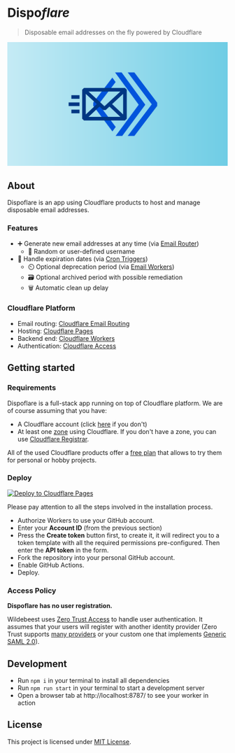 # Dispo<em>flare</em>

> Disposable email addresses on the fly powered by Cloudflare

![Dispoflare Illustration](.design/illustration.svg)

## About

Dispoflare is an app using Cloudflare products to host and manage disposable email addresses.

### Features

- ➕ Generate new email addresses at any time (via [Email Router](https://developers.cloudflare.com/email-routing/))
  - 🔀 Random or user-defined username
- 📅 Handle expiration dates (via [Cron Triggers](https://developers.cloudflare.com/workers/platform/triggers/cron-triggers/))
  - ⏲️ Optional deprecation period (via [Email Workers](https://developers.cloudflare.com/email-routing/email-workers/))
  - 🗃️ Optional archived period with possible remediation
  - 🗑️ Automatic clean up delay

### Cloudflare Platform

- Email routing: [Cloudflare Email Routing](https://www.cloudflare.com/products/email-routing/)
- Hosting: [Cloudflare Pages](https://pages.cloudflare.com/)
- Backend end: [Cloudflare Workers](https://workers.cloudflare.com/)
- Authentication: [Cloudflare Access](https://www.cloudflare.com/products/zero-trust/access/)

## Getting started

### Requirements

Dispoflare is a full-stack app running on top of Cloudflare platform.
We are of course assuming that you have:
* A Cloudflare account (click [here](https://dash.cloudflare.com/sign-up) if you don't)
* At least one [zone](https://www.cloudflare.com/learning/dns/glossary/dns-zone/) using Cloudflare.
  If you don't have a zone, you can use [Cloudflare Registrar](https://www.cloudflare.com/products/registrar/).

All of the used Cloudflare products offer a [free plan](https://www.cloudflare.com/plans/) that allows to try them for personal or hobby projects.

### Deploy

[![Deploy to Cloudflare Pages](https://deploy.workers.cloudflare.com/button)](https://deploy.workers.cloudflare.com/?url=https://github.com/LeoColomb/dispoflare&authed=true&apiTokenTmpl=%5B%7B%22key%22%3A%22page%22%2C%22type%22%3A%22edit%22%7D%2C%7B%22key%22%3A%22workers_kv_storage%22%2C%22type%22%3A%22edit%22%7D%2C%7B%22key%22%3A%22workers_scripts%22%2C%22type%22%3A%22edit%22%7D%2C%7B%22key%22%3A%22access%22%2C%22type%22%3A%22edit%22%7D%2C%7B%22key%22%3A%22email_routing_address%22%2C%22type%22%3A%22read%22%7D%2C%7B%22key%22%3A%22email_routing_rule%22%2C%22type%22%3A%22edit%22%7D%2C%7B%22key%22%3A%22zone%22%2C%22type%22%3A%22read%22%7D%5D&apiTokenName=Dispoflare)

Please pay attention to all the steps involved in the installation process.

- Authorize Workers to use your GitHub account.
- Enter your **Account ID** (from the previous section)
- Press the **Create token** button first, to create it, it will redirect you to a token template with all the required permissions pre-configured.
  Then enter the **API token** in the form.
- Fork the repository into your personal GitHub account.
- Enable GitHub Actions.
- Deploy.

### Access Policy

**Dispoflare has no user registration.**

Wildebeest uses [Zero Trust Access](https://www.cloudflare.com/products/zero-trust/access/) to handle user authentication.
It assumes that your users will register with another identity provider (Zero Trust supports [many providers](https://developers.cloudflare.com/cloudflare-one/identity/idp-integration/) or your custom one that implements [Generic SAML 2.0](https://developers.cloudflare.com/cloudflare-one/identity/idp-integration/generic-saml/)).

## Development

- Run `npm i` in your terminal to install all dependencies
- Run `npm run start` in your terminal to start a development server
- Open a browser tab at http://localhost:8787/ to see your worker in action

## License

This project is licensed under [MIT License](LICENSE).
